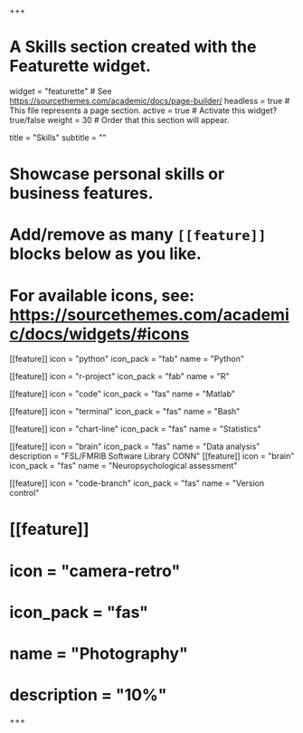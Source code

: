 +++
# A Skills section created with the Featurette widget.
widget = "featurette"  # See https://sourcethemes.com/academic/docs/page-builder/
headless = true  # This file represents a page section.
active = true  # Activate this widget? true/false
weight = 30  # Order that this section will appear.

title = "Skills"
subtitle = ""

# Showcase personal skills or business features.
# 
# Add/remove as many `[[feature]]` blocks below as you like.
# 
# For available icons, see: https://sourcethemes.com/academic/docs/widgets/#icons

[[feature]]
  icon = "python"
  icon_pack = "fab"
  name = "Python"
 
[[feature]]
  icon = "r-project"
  icon_pack = "fab"
  name = "R"

[[feature]]
  icon = "code"
  icon_pack = "fas"
  name = "Matlab"

[[feature]]
  icon = "terminal"
  icon_pack = "fas"
  name = "Bash"

[[feature]]
  icon = "chart-line"
  icon_pack = "fas"
  name = "Statistics"

[[feature]]
  icon = "brain"
  icon_pack = "fas"
  name = "Data analysis"
  description = "FSL/FMRIB Software Library 
    CONN"
[[feature]]
  icon = "brain"
  icon_pack = "fas"
  name = "Neuropsychological assessment"

[[feature]]
  icon = "code-branch"
  icon_pack = "fas"
  name = "Version control"

# [[feature]]
#  icon = "camera-retro"
#  icon_pack = "fas"
#  name = "Photography"
#  description = "10%"

+++
